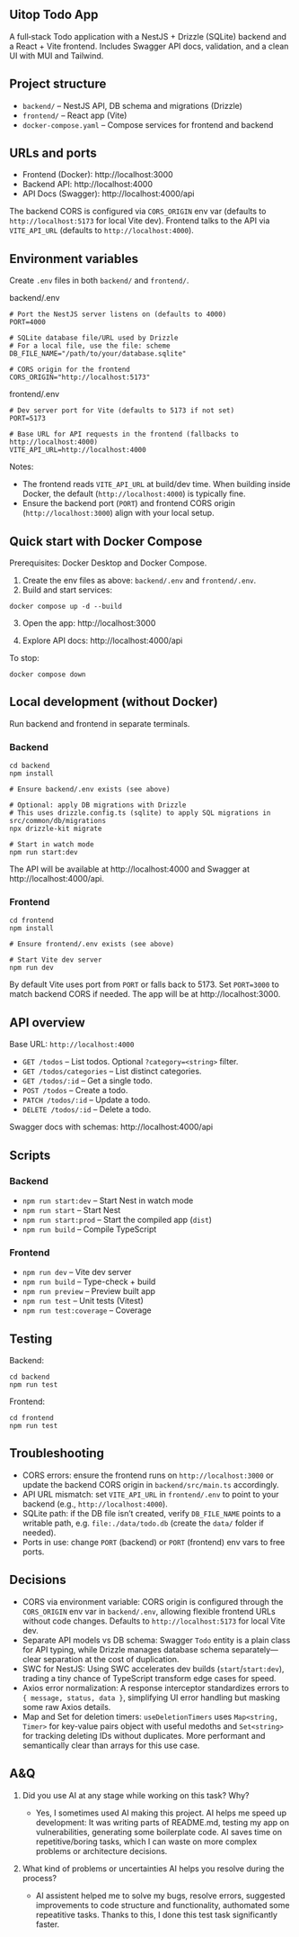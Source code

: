 ## Uitop Todo App

A full‑stack Todo application with a NestJS + Drizzle (SQLite) backend and a React + Vite frontend. Includes Swagger API docs, validation, and a clean UI with MUI and Tailwind.

## Project structure

- `backend/` – NestJS API, DB schema and migrations (Drizzle)
- `frontend/` – React app (Vite)
- `docker-compose.yaml` – Compose services for frontend and backend

## URLs and ports

- Frontend (Docker): http://localhost:3000
- Backend API: http://localhost:4000
- API Docs (Swagger): http://localhost:4000/api

The backend CORS is configured via `CORS_ORIGIN` env var (defaults to `http://localhost:5173` for local Vite dev). Frontend talks to the API via `VITE_API_URL` (defaults to `http://localhost:4000`).

## Environment variables

Create `.env` files in both `backend/` and `frontend/`.

backend/.env

```
# Port the NestJS server listens on (defaults to 4000)
PORT=4000

# SQLite database file/URL used by Drizzle
# For a local file, use the file: scheme
DB_FILE_NAME="/path/to/your/database.sqlite"

# CORS origin for the frontend
CORS_ORIGIN="http://localhost:5173"
```

frontend/.env

```
# Dev server port for Vite (defaults to 5173 if not set)
PORT=5173

# Base URL for API requests in the frontend (fallbacks to http://localhost:4000)
VITE_API_URL=http://localhost:4000
```

Notes:

- The frontend reads `VITE_API_URL` at build/dev time. When building inside Docker, the default (`http://localhost:4000`) is typically fine.
- Ensure the backend port (`PORT`) and frontend CORS origin (`http://localhost:3000`) align with your local setup.

## Quick start with Docker Compose

Prerequisites: Docker Desktop and Docker Compose.

1. Create the env files as above: `backend/.env` and `frontend/.env`.
2. Build and start services:

```
docker compose up -d --build
```

3. Open the app: http://localhost:3000

4. Explore API docs: http://localhost:4000/api

To stop:

```
docker compose down
```

## Local development (without Docker)

Run backend and frontend in separate terminals.

### Backend

```
cd backend
npm install

# Ensure backend/.env exists (see above)

# Optional: apply DB migrations with Drizzle
# This uses drizzle.config.ts (sqlite) to apply SQL migrations in src/common/db/migrations
npx drizzle-kit migrate

# Start in watch mode
npm run start:dev
```

The API will be available at http://localhost:4000 and Swagger at http://localhost:4000/api.

### Frontend

```
cd frontend
npm install

# Ensure frontend/.env exists (see above)

# Start Vite dev server
npm run dev
```

By default Vite uses port from `PORT` or falls back to 5173. Set `PORT=3000` to match backend CORS if needed. The app will be at http://localhost:3000.

## API overview

Base URL: `http://localhost:4000`

- `GET /todos` – List todos. Optional `?category=<string>` filter.
- `GET /todos/categories` – List distinct categories.
- `GET /todos/:id` – Get a single todo.
- `POST /todos` – Create a todo.
- `PATCH /todos/:id` – Update a todo.
- `DELETE /todos/:id` – Delete a todo.

Swagger docs with schemas: http://localhost:4000/api

## Scripts

### Backend

- `npm run start:dev` – Start Nest in watch mode
- `npm run start` – Start Nest
- `npm run start:prod` – Start the compiled app (`dist`)
- `npm run build` – Compile TypeScript

### Frontend

- `npm run dev` – Vite dev server
- `npm run build` – Type-check + build
- `npm run preview` – Preview built app
- `npm run test` – Unit tests (Vitest)
- `npm run test:coverage` – Coverage

## Testing

Backend:

```
cd backend
npm run test
```

Frontend:

```
cd frontend
npm run test
```

## Troubleshooting

- CORS errors: ensure the frontend runs on `http://localhost:3000` or update the backend CORS origin in `backend/src/main.ts` accordingly.
- API URL mismatch: set `VITE_API_URL` in `frontend/.env` to point to your backend (e.g., `http://localhost:4000`).
- SQLite path: if the DB file isn’t created, verify `DB_FILE_NAME` points to a writable path, e.g. `file:./data/todo.db` (create the `data/` folder if needed).
- Ports in use: change `PORT` (backend) or `PORT` (frontend) env vars to free ports.

## Decisions

- CORS via environment variable: CORS origin is configured through the `CORS_ORIGIN` env var in `backend/.env`, allowing flexible frontend URLs without code changes. Defaults to `http://localhost:5173` for local Vite dev.
- Separate API models vs DB schema: Swagger `Todo` entity is a plain class for API typing, while Drizzle manages database schema separately—clear separation at the cost of duplication.
- SWC for NestJS: Using SWC accelerates dev builds (`start`/`start:dev`), trading a tiny chance of TypeScript transform edge cases for speed.
- Axios error normalization: A response interceptor standardizes errors to `{ message, status, data }`, simplifying UI error handling but masking some raw Axios details.
- Map and Set for deletion timers: `useDeletionTimers` uses `Map<string, Timer>` for key-value pairs object with useful medoths and `Set<string>` for tracking deleting IDs without duplicates. More performant and semantically clear than arrays for this use case.

## A&Q

1. Did you use AI at any stage while working on this task? Why?

   - Yes, I sometimes used AI making this project. AI helps me speed up development: It was writing parts of README.md, testing my app on vulnerabilities, generating some boilerplate code. AI saves time on repetitive/boring tasks, which I can waste on more complex problems or architecture decisions.

2. What kind of problems or uncertainties AI helps you resolve during the process?
   - AI assistent helped me to solve my bugs, resolve errors, suggested improvements to code structure and functionality, authomated some repeatitive tasks. Thanks to this, I done this test task significantly faster.
